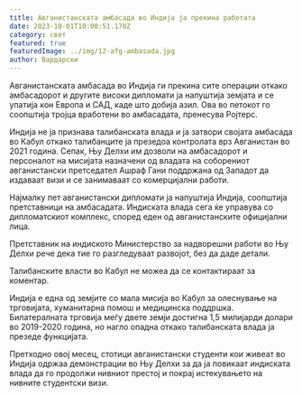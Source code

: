 ```yaml
---
title: Авганистанската амбасада во Индија ја прекина работата
date: 2023-10-01T10:00:51.170Z
category: свет
featured: true
featuredImage: ../img/12-afg-ambasada.jpg
author: Вардарски
---
```

Авганистанската амбасада во Индија ги прекина сите операции откако амбасадорот и другите високи дипломати ја напуштија земјата и се упатија кон Европа и САД, каде што добија азил. Ова во петокот го соопштија тројца вработени во амбасадата, пренесува Ројтерс.

Индија не ја признава талибанската влада и ја затвори својата амбасада во Кабул откако талибанците ја презедоа контролата врз Авганистан во 2021 година. Сепак, Њу Делхи им дозволи на амбасадорот и персоналот на мисијата назначени од владата на соборениот авганистански претседател Ашраф Гани поддржана од Западот да издаваат визи и се занимаваат со комерцијални работи.

Најмалку пет авганистански дипломати ја напуштија Индија, соопштија претставници на амбасадата. Индиската влада сега ќе управува со дипломатскиот комплекс, според еден од авганистанските официјални лица.

Претставник на индиското Министерство за надворешни работи во Њу Делхи рече дека тие го разгледуваат развојот, без да даде детали.

Талибанските власти во Кабул не можеа да се контактираат за коментар.

Индија е една од земјите со мала мисија во Кабул за олеснување на трговијата, хуманитарна помош и медицинска поддршка. Билатералната трговија меѓу двете земји достигна 1,5 милијарди долари во 2019-2020 година, но нагло опадна откако талибанската влада ја презеде функцијата.

Претходно овој месец, стотици авганистански студенти кои живеат во Индија одржаа демонстрации во Њу Делхи за да ја повикаат индиската влада да го продолжи нивниот престој и покрај истекувањето на нивните студентски визи.